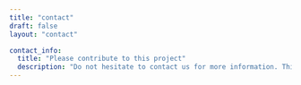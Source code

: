 ```yaml
---
title: "contact"
draft: false
layout: "contact"

contact_info:
  title: "Please contribute to this project"
  description: "Do not hesitate to contact us for more information. This project is open to the community, please help us improve it, many thanks 😉."
---
```


